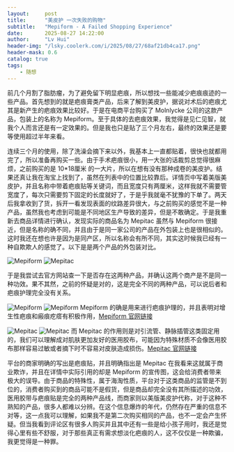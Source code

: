 ```yaml
---
layout:     post
title:      "美皮护 一次失败的购物"
subtitle:   "Mepiform - A Failed Shopping Experience"
date:       2025-08-27 14:22:00
author:     "Lv Hui"
header-img: "/lsky.coolerk.com/i/2025/08/27/68af21db4ca17.png"
header-mask: 0.6
catalog: true
tags:
    - 随想
---
```


前几个月割了脂肪瘤，为了避免留下明显疤痕，所以想找一些能减少疤痕痕迹的一些产品。首先想到的就是疤痕膏类产品，后来了解到美皮护，据说对术后的疤痕尤其是新产生的疤痕效果比较好。于是在电商平台购买了 Molnlycke 公司的这款产品，包装上的名称为 Mepiform。至于具体的去疤痕效果，我觉得是见仁见智，就我个人而言还是有一定效果的。但是我也只是贴了三个月左右，最终的效果还是要等使用超过半年来看。

连续三个月的使用，除了洗澡会摘下来以外，我基本上一直都贴着，很快也就都用完了，所以准备再购买一些。由于手术疤痕很小，用一大张的话裁剪总觉得很麻烦，之前购买的是 10*18厘米 的一大片，所以在想有没有那种成卷的美皮护。结果还真让我在淘宝上找到了，虽然在列表中的位置比较靠后。详情页中写着美版美皮护，并且名称中带着疤痕贴等关键词，而且宽度只有两厘米，这样我就不需要管宽度了，每次只需要剪下固定的长度就好了，于是乎我就毫不犹豫的下单了。两天后我拿收到了货，拆开一看发现表面的纹路差异很大，与之前购买的感觉不是一种产品，虽然我也考虑到可能是不同地区生产导致的差异，但是不敢确定。于是我重新去商品详情进行确认，发现实际的商品名为 Mepitac 虽然与 Mepiform 很接近，但是名称的确不同，并且由于是同一家公司的产品在外包装上也是很相似的。这时我还在想也许是因为是同产区，所以名称会有所不同，其实这时候我已经有一种自欺欺人的感觉了。以下是是两个产品的外包装对比。

![Mepiform](https://lsky.coolerk.com/i/2025/08/27/68af1a2757c4f.jpg)
![Mepitac](https://lsky.coolerk.com/i/2025/08/27/68af1a253c64e.jpg)

于是我尝试去官方网站查一下是否存在这两种产品，并确认这两个商产是不是同一种功效。果不其然，之前的怀疑是对的，这是完全不同的两种产品，可以说后者和疤痕护理完全没有关系。

![Mepiform](https://lsky.coolerk.com/i/2025/08/27/68af21db4ca17.png)
![Mepiform](https://lsky.coolerk.com/i/2025/08/27/68af21da1f372.png)
Mepiform 的确是用来进行疤痕护理的，并且表明对增生性疤痕和瘢痕疙瘩有积极作用，[Mepiform 官网链接](https://www.molnlycke.us/products-solutions/mepiform/ "Mepiform")

![Mepitac](https://lsky.coolerk.com/i/2025/08/27/68af21da37c17.png)
![Mepitac](https://lsky.coolerk.com/i/2025/08/27/68af21daccec4.png)
而 Mepitac 的作用则是对引流管、静脉插管这类固定用的，我们可以理解成对肌肤更加友好的医用胶布，可能因为特殊材质不会像医用胶布那样容易过敏或者摘下时不容易对皮肤造成损伤。[Mepitac 官网链接](https://www.molnlycke.us/products-solutions/mepitac/ "Mepiform")

平台的商家明确的写出是疤痕贴，并且明确指出是 Mepitac 在我看来这就属于商业欺诈，并且在详情中实际引用的却是 Mepiform 的宣传图，这会给消费者带来极大的误导。由于商品的特殊性，属于海淘性质，平台对于这类商品的监管是不到位的，消费者购买到的商品可能不是假货，但是商品却完全没有其所描述的功效，医用胶带与疤痕贴是完全的两种产品线，而商家则以美版美皮护代称，对于这种不熟知的产品，很多人都难以分辨。在这个信息爆炸的年代，仍然存在严重的信息不对等，这一点我可以理解，如果我不是第二次购买相同的产品，也不一定会产生怀疑。但当我看到评论区有很多人购买并且其中还有一些是给小孩子用时，我还是觉得心里有些不舒服，对于那些真正有需求想淡化疤痕的人，这不仅仅是一种欺骗，我更觉得是一种罪。